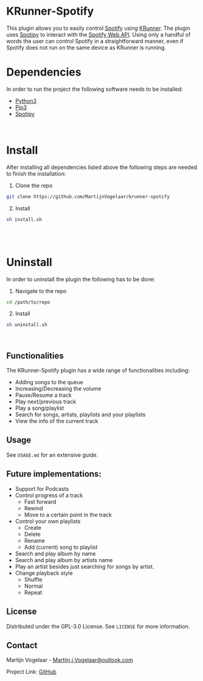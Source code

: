 # KRunner-Spotify

This plugin allows you to easily control [Spotify](https://www.spotify.com/) using [KRunner](https://github.com/KDE/krunner). The plugin uses [Spotipy](https://github.com/plamere/spotipy) to interact with the [Spotify Web API](https://developer.spotify.com/documentation/web-api/). Using only a handful of words the user can control Spotify in a straightforward manner, even if Spotify does not run on the same device as KRunner is running. 

# Dependencies
In order to run the project the following software needs to be installed:
* [Python3](https://www.python.org/download/releases/3.0/)
* [Pip3](https://pip.pypa.io/en/stable/)
* [Spotipy](https://spotipy.readthedocs.io/en/2.16.1/)

<br/>

# Install
After installing all dependencies listed above the following steps are needed to finish the installation:
1. Clone the repo
```sh
git clone https://github.com/MartijnVogelaar/krunner-spotify
```
2. Install
```sh
sh install.sh
```
<br/><br/>
# Uninstall
In order to uninstall the plugin the following has to be done:
1. Navigate to the repo
```sh
cd /path/to/repo
```
2. Install
```sh
sh uninstall.sh
```
<br/>

## Functionalities

The KRunner-Spotify plugin has a wide range of functionalities including:
* Adding songs to the queue
* Increasing/Decreasing the volume
* Pause/Resume a track
* Play next/previous track
* Play a song/playlist
* Search for songs, artists, playlists and your playlists
* View the info of the current track


## Usage
See `USAGE.md` for an extensive guide.

## Future implementations:

* Support for Podcasts
* Control progress of a track
    * Fast forward
    * Rewind
    * Move to a certain point in the track
* Control your own playlists
    * Create
    * Delete
    * Rename
    * Add (current) song to playlist
* Search and play album by name
* Search and play album by artists name
* Play an artist besides just searching for songs by artist.
* Change playback style
    * Shuffle
    * Normal
    * Repeat

## License
Distributed under the GPL-3.0 License. See `LICENSE` for more information.


## Contact

Martijn Vogelaar - Martijn.j.Vogelaar@outlook.com

Project Link: [GitHub](https://github.com/MartijnVogelaar/krunner-spotify)